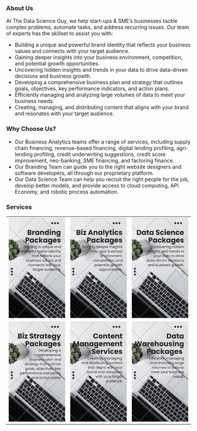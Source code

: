### About Us

At The Data Science Guy, we help start-ups & SME’s businesses tackle complex problems, automate tasks, and address recurring issues. 
Our team of experts has the skillset to assist you with:

- Building a unique and powerful brand identity that reflects your business values and connects with your target audience.
- Gaining deeper insights into your business environment, competition, and potential growth opportunities.
- Uncovering hidden insights and trends in your data to drive data-driven decisions and business growth.
- Developing a comprehensive business plan and strategy that outlines goals, objectives, key performance indicators, and action plans.
- Efficiently managing and analyzing large volumes of data to meet your business needs.
- Creating, managing, and distributing content that aligns with your brand and resonates with your target audience.

### Why Choose Us?  

- Our Business Analytics teams offer a range of services, including supply chain financing, revenue-based financing, digital lending profiling, agri-lending profiling, credit underwriting suggestions, credit score improvement, neo-banking, SME financing, and factoring finance.
- Our Branding Team can guide you to the right website designers and software developers, all through our proprietary platform.
- Our Data Science Team can help you recruit the right people for the job, develop better models, and provide access to cloud computing, API Economy, and robotic process automation.

### Services

| | | |
|:--|:--|:--|
| <a href="https://raw.githubusercontent.com/Mihir-Ai-lab/The_Data_Science_Guy/main/Services/Branding"><img src="https://raw.githubusercontent.com/Mihir-Ai-lab/The_Data_Science_Guy/main/Services/Images/Branding.png"> | <a href="https://raw.githubusercontent.com/Mihir-Ai-lab/The_Data_Science_Guy/main/Services/Business%20Analysis"><img src="https://raw.githubusercontent.com/Mihir-Ai-lab/The_Data_Science_Guy/main/Services/Images/Business%20Analytics.png"> | <a href="https://raw.githubusercontent.com/Mihir-Ai-lab/The_Data_Science_Guy/main/Services/Data%20Science"><img src="https://raw.githubusercontent.com/Mihir-Ai-lab/The_Data_Science_Guy/main/Services/Images/Data%20Science.png"> |
| <a href="https://raw.githubusercontent.com/Mihir-Ai-lab/The_Data_Science_Guy/main/Services/Business%20Strategy"><img src="https://raw.githubusercontent.com/Mihir-Ai-lab/The_Data_Science_Guy/main/Services/Images/Business%20Strategy.png"> | <a href="https://raw.githubusercontent.com/Mihir-Ai-lab/The_Data_Science_Guy/main/Services/Content%20Management"><img src="https://raw.githubusercontent.com/Mihir-Ai-lab/The_Data_Science_Guy/main/Services/Images/Content%20Management.png"> | <a href="https://raw.githubusercontent.com/Mihir-Ai-lab/The_Data_Science_Guy/main/Services/Data%20Warehousing"><img src="https://raw.githubusercontent.com/Mihir-Ai-lab/The_Data_Science_Guy/main/Services/Images/Data%20Warehousing.png"> |
